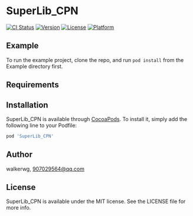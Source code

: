 # SuperLib_CPN

[![CI Status](http://img.shields.io/travis/walkerwg/SuperLib_CPN.svg?style=flat)](https://travis-ci.org/walkerwg/SuperLib_CPN)
[![Version](https://img.shields.io/cocoapods/v/SuperLib_CPN.svg?style=flat)](http://cocoapods.org/pods/SuperLib_CPN)
[![License](https://img.shields.io/cocoapods/l/SuperLib_CPN.svg?style=flat)](http://cocoapods.org/pods/SuperLib_CPN)
[![Platform](https://img.shields.io/cocoapods/p/SuperLib_CPN.svg?style=flat)](http://cocoapods.org/pods/SuperLib_CPN)

## Example

To run the example project, clone the repo, and run `pod install` from the Example directory first.

## Requirements

## Installation

SuperLib_CPN is available through [CocoaPods](http://cocoapods.org). To install
it, simply add the following line to your Podfile:

```ruby
pod 'SuperLib_CPN'
```

## Author

walkerwg, 907029564@qq.com

## License

SuperLib_CPN is available under the MIT license. See the LICENSE file for more info.
